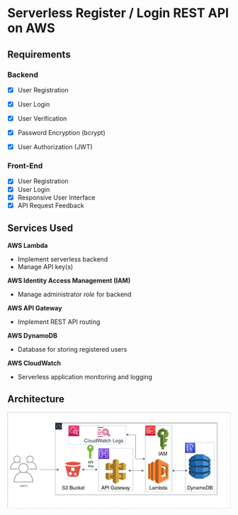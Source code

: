 # Serverless Register / Login REST API on AWS

## Requirements

### Backend
- [x] User Registration
- [x] User Login
- [x] User Verification
- [x] Password Encryption (bcrypt)
- [x] User Authorization (JWT)


### Front-End
- [x] User Registration
- [x] User Login
- [x] Responsive User Interface
- [x] API Request Feedback

## Services Used

**AWS Lambda**
- Implement serverless backend
- Manage API key(s)

**AWS Identity Access Management (IAM)**
- Manage administrator *role* for backend

**AWS API Gateway**
- Implement REST API routing

**AWS DynamoDB**
- Database for storing registered users

**AWS CloudWatch**
- Serverless application monitoring and logging

## Architecture

![AWS Architecture Diagram](./reference/aws-arch.png "Diagram")
